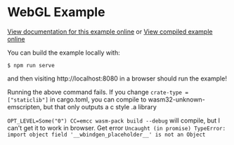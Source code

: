 # WebGL Example

[View documentation for this example online][dox] or [View compiled example
online][compiled]

[compiled]: https://rustwasm.github.io/wasm-bindgen/exbuild/webgl/
[dox]: https://rustwasm.github.io/docs/wasm-bindgen/examples/webgl.html

You can build the example locally with:

```
$ npm run serve
```

and then visiting http://localhost:8080 in a browser should run the example!


Running the above command fails.
If you change ```crate-type = ["staticlib"]``` in cargo.toml, you can compile to wasm32-unknown-emscripten, but that only outputs a c style .a library

```OPT_LEVEL=Some("0") CC=emcc wasm-pack build --debug``` will compile, but I can't get it to work in browser. Get error ```Uncaught (in promise) TypeError: import object field '__wbindgen_placeholder__' is not an Object```
